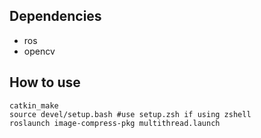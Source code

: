 ## Dependencies

* ros
* opencv

## How to use

```
catkin_make
source devel/setup.bash #use setup.zsh if using zshell
roslaunch image-compress-pkg multithread.launch
```
